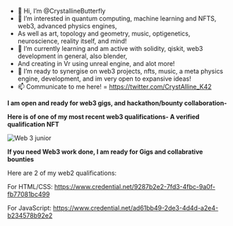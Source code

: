 - 👋 Hi, I’m @CrystallineButterfly
- 👀 I’m interested in quantum computing, machine learning and NFTS, web3, advanced physics engines, 
- As well as art, topology and geometry, music, optigenetics, neuroscience, reality itself, and mind!  
- 🌱 I’m currently learning and am active with solidity, qiskit, web3 development in general, also blender, 
- And creating in Vr using unreal engine, and alot more!  
- 💞️ I’m ready to synergise on web3 projects, nfts, music, a meta physics engine, development, and im very open to expansive ideas!
- 📫 Communicate to me here! = https://twitter.com/CrystAlline_K42

**I am open and ready for web3 gigs, and hackathon/bounty collaboration-**

**Here is of one of my most recent web3 qualifications- A verified qualification NFT** 

![Web 3 junior](https://user-images.githubusercontent.com/95975209/179016747-b7557326-2d06-4e01-9fff-0bcccec0eac4.jpg)

**If you need Web3 work done, I am ready for Gigs and collabrative bounties** 

Here are 2 of my web2 qualifications: 

For HTML/CSS: https://www.credential.net/9287b2e2-7fd3-4fbc-9a0f-fb77081bc499

For JavaScript:  https://www.credential.net/ad61bb49-2de3-4d4d-a2e4-b234578b92e2

<!---
CrystallineButterfly/WELCOME TO MANY WAVES! 

I am an adjacent creator; 4 progressive waves 2 expansive waves 4 all 2 enjoy! 

LFG, LETS CREATE THE BEST REALITIES WE CAN 4 ALL LIFE, ALL BEINGS, AND MORE = 2 THE BEST REALITY FOR LIFE!!

--->
